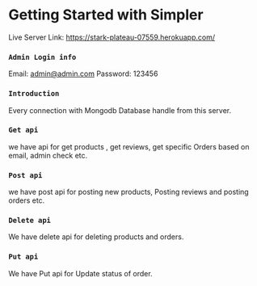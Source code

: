 # Getting Started with Simpler

Live Server Link: https://stark-plateau-07559.herokuapp.com/

### `Admin Login info`
Email: admin@admin.com
Password: 123456

### `Introduction`
Every connection with Mongodb Database handle from this server.

### `Get api`
we have api for get products , get reviews, get specific Orders based on email, admin check etc.  

### `Post api`
we have post api for posting new products, Posting reviews and posting orders etc.  

### `Delete api`
We have delete api for deleting products and orders.  

### `Put api`
We have Put api for Update status of order.  



